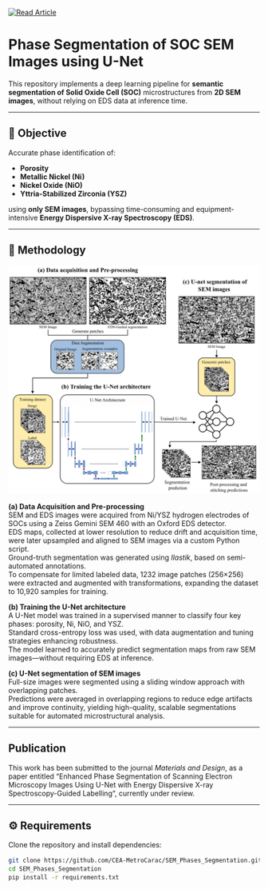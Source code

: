 [![Read Article](https://img.shields.io/badge/📄%20Read%20Article-Materials%20%26%20Design-blue)](https://doi.org/your-doi-link)

# Phase Segmentation of SOC SEM Images using U-Net

This repository implements a deep learning pipeline for **semantic segmentation of Solid Oxide Cell (SOC)** microstructures from **2D SEM images**, without relying on EDS data at inference time.

---

## 🎯 Objective

Accurate phase identification of:

- **Porosity**
- **Metallic Nickel (Ni)**
- **Nickel Oxide (NiO)**
- **Yttria-Stabilized Zirconia (YSZ)**

using **only SEM images**, bypassing time-consuming and equipment-intensive **Energy Dispersive X-ray Spectroscopy (EDS)**.

---

## 🧠 Methodology

![Workflow-1](assets/Workflow.png)

**(a) Data Acquisition and Pre-processing**  
SEM and EDS images were acquired from Ni/YSZ hydrogen electrodes of SOCs using a Zeiss Gemini SEM 460 with an Oxford EDS detector.  
EDS maps, collected at lower resolution to reduce drift and acquisition time, were later upsampled and aligned to SEM images via a custom Python script.  
Ground-truth segmentation was generated using *Ilastik*, based on semi-automated annotations.  
To compensate for limited labeled data, 1232 image patches (256×256) were extracted and augmented with transformations, expanding the dataset to 10,920 samples for training.

**(b) Training the U-Net architecture**  
A U-Net model was trained in a supervised manner to classify four key phases: porosity, Ni, NiO, and YSZ.  
Standard cross-entropy loss was used, with data augmentation and tuning strategies enhancing robustness.  
The model learned to accurately predict segmentation maps from raw SEM images—without requiring EDS at inference.

**(c) U-Net segmentation of SEM images**  
Full-size images were segmented using a sliding window approach with overlapping patches.  
Predictions were averaged in overlapping regions to reduce edge artifacts and improve continuity, yielding high-quality, scalable segmentations suitable for automated microstructural analysis.

---

## Publication

This work has been submitted to the journal _Materials and Design_, as a paper entitled “Enhanced Phase Segmentation of Scanning Electron Microscopy Images Using U-Net with Energy Dispersive X-ray Spectroscopy-Guided Labelling“, currently under review.

---

## ⚙️ Requirements

Clone the repository and install dependencies:

```bash
git clone https://github.com/CEA-MetroCarac/SEM_Phases_Segmentation.git
cd SEM_Phases_Segmentation
pip install -r requirements.txt


